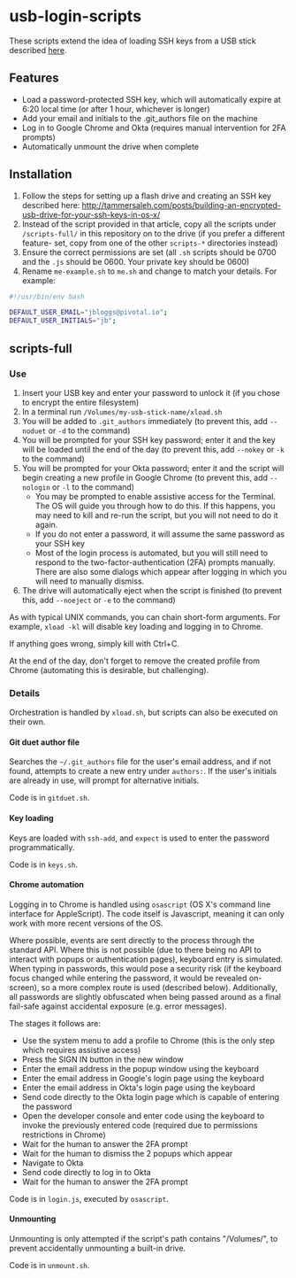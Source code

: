 # usb-login-scripts

These scripts extend the idea of loading SSH keys from a USB stick described
[here](http://tammersaleh.com/posts/building-an-encrypted-usb-drive-for-your-ssh-keys-in-os-x/).

## Features

* Load a password-protected SSH key, which will automatically expire at 6:20 local time
  (or after 1 hour, whichever is longer)
* Add your email and initials to the .git_authors file on the machine
* Log in to Google Chrome and Okta (requires manual intervention for 2FA prompts)
* Automatically unmount the drive when complete

## Installation

1. Follow the steps for setting up a flash drive and creating an SSH key described here:
   http://tammersaleh.com/posts/building-an-encrypted-usb-drive-for-your-ssh-keys-in-os-x/
1. Instead of the script provided in that article, copy all the scripts under
   `/scripts-full/` in this repository on to the drive (if you prefer a different feature-
   set, copy from one of the other `scripts-*` directories instead)
1. Ensure the correct permissions are set (all `.sh` scripts should be 0700 and the `.js`
   should be 0600. Your private key should be 0600)
1. Rename `me-example.sh` to `me.sh` and change to match your details. For example:

```bash
#!/usr/bin/env bash

DEFAULT_USER_EMAIL="jbloggs@pivotal.io";
DEFAULT_USER_INITIALS="jb";
```

## scripts-full

### Use

1. Insert your USB key and enter your password to unlock it (if you chose to encrypt
the entire filesystem)
1. In a terminal run `/Volumes/my-usb-stick-name/xload.sh`
1. You will be added to `.git_authors` immediately (to prevent this, add `--noduet` or
   `-d` to the command)
1. You will be prompted for your SSH key password; enter it and the key will be loaded
   until the end of the day (to prevent this, add `--nokey` or `-k` to the command)
1. You will be prompted for your Okta password; enter it and the script will begin
   creating a new profile in Google Chrome (to prevent this, add `--nologin` or `-l` to
   the command)
   * You may be prompted to enable assistive access for the Terminal. The OS will guide
     you through how to do this. If this happens, you may need to kill and re-run the
     script, but you will not need to do it again.
   * If you do not enter a password, it will assume the same password as your SSH key
   * Most of the login process is automated, but you will still need to respond to the
     two-factor-authentication (2FA) prompts manually. There are also some dialogs which
     appear after logging in which you will need to manually dismiss.
1. The drive will automatically eject when the script is finished (to prevent this, add
   `--noeject` or `-e` to the command)

As with typical UNIX commands, you can chain short-form arguments. For example,
`xload -kl` will disable key loading and logging in to Chrome.

If anything goes wrong, simply kill with Ctrl+C.

At the end of the day, don't forget to remove the created profile from Chrome (automating
this is desirable, but challenging).

### Details

Orchestration is handled by `xload.sh`, but scripts can also be executed on their own.

#### Git duet author file

Searches the `~/.git_authors` file for the user's email address, and if not found,
attempts to create a new entry under `authors:`. If the user's initials are already in
use, will prompt for alternative initials.

Code is in `gitduet.sh`.

#### Key loading

Keys are loaded with `ssh-add`, and `expect` is used to enter the password
programmatically.

Code is in `keys.sh`.

#### Chrome automation

Logging in to Chrome is handled using `osascript` (OS X's command line interface for
AppleScript). The code itself is Javascript, meaning it can only work with more recent
versions of the OS.

Where possible, events are sent directly to the process through the standard API. Where
this is not possible (due to there being no API to interact with popups or authentication
pages), keyboard entry is simulated. When typing in passwords, this would pose a security
risk (if the keyboard focus changed while entering the password, it would be revealed on-
screen), so a more complex route is used (described below). Additionally, all passwords
are slightly obfuscated when being passed around as a final fail-safe against accidental
exposure (e.g. error messages).

The stages it follows are:

* Use the system menu to add a profile to Chrome (this is the only step which requires
  assistive access)
* Press the SIGN IN button in the new window
* Enter the email address in the popup window using the keyboard
* Enter the email address in Google's login page using the keyboard
* Enter the email address in Okta's login page using the keyboard
* Send code directly to the Okta login page which is capable of entering the password
* Open the developer console and enter code using the keyboard to invoke the previously
  entered code (required due to permissions restrictions in Chrome)
* Wait for the human to answer the 2FA prompt
* Wait for the human to dismiss the 2 popups which appear
* Navigate to Okta
* Send code directly to log in to Okta
* Wait for the human to answer the 2FA prompt

Code is in `login.js`, executed by `osascript`.

#### Unmounting

Unmounting is only attempted if the script's path contains "/Volumes/", to prevent
accidentally unmounting a built-in drive.

Code is in `unmount.sh`.

